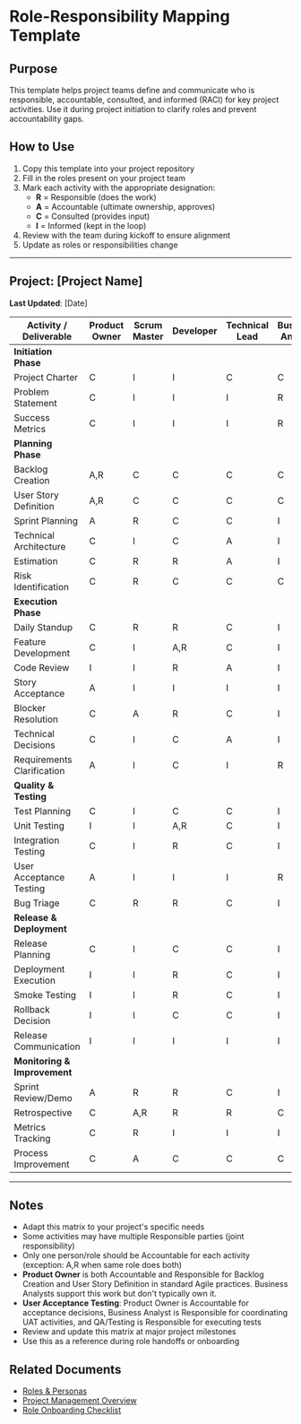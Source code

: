 # Role-Responsibility Mapping Template

## Purpose
This template helps project teams define and communicate who is responsible, accountable, consulted, and informed (RACI) for key project activities. Use it during project initiation to clarify roles and prevent accountability gaps.

## How to Use
1. Copy this template into your project repository
2. Fill in the roles present on your project team
3. Mark each activity with the appropriate designation:
   - **R** = Responsible (does the work)
   - **A** = Accountable (ultimate ownership, approves)
   - **C** = Consulted (provides input)
   - **I** = Informed (kept in the loop)
4. Review with the team during kickoff to ensure alignment
5. Update as roles or responsibilities change

---

## Project: [Project Name]
**Last Updated**: [Date]

| Activity / Deliverable | Product Owner | Scrum Master | Developer | Technical Lead | Business Analyst | Product Manager | Project Manager | Stakeholder | QA/Testing |
|------------------------|---------------|--------------|-----------|----------------|------------------|-----------------|-----------------|-------------|------------|
| **Initiation Phase** |
| Project Charter | C | I | I | C | C | A | R | C | I |
| Problem Statement | C | I | I | I | R | A | C | C | I |
| Success Metrics | C | I | I | I | R | A | C | C | I |
| **Planning Phase** |
| Backlog Creation | A,R | C | C | C | C | C | C | I | I |
| User Story Definition | A,R | C | C | C | C | I | I | C | I |
| Sprint Planning | A | R | C | C | I | I | C | I | C |
| Technical Architecture | C | I | C | A | I | C | C | I | I |
| Estimation | C | R | R | A | I | I | C | I | C |
| Risk Identification | C | R | C | C | C | C | A | C | I |
| **Execution Phase** |
| Daily Standup | C | R | R | C | I | I | I | I | I |
| Feature Development | C | I | A,R | C | I | I | I | I | I |
| Code Review | I | I | R | A | I | I | I | I | I |
| Story Acceptance | A | I | I | I | I | C | I | I | C |
| Blocker Resolution | C | A | R | C | I | I | R | I | I |
| Technical Decisions | C | I | C | A | I | C | I | I | I |
| Requirements Clarification | A | I | C | I | R | C | I | C | I |
| **Quality & Testing** |
| Test Planning | C | I | C | C | I | I | C | I | A |
| Unit Testing | I | I | A,R | C | I | I | I | I | I |
| Integration Testing | C | I | R | C | I | I | I | I | A |
| User Acceptance Testing | A | I | I | I | R | I | C | C | R |
| Bug Triage | C | R | R | C | I | C | C | I | A |
| **Release & Deployment** |
| Release Planning | C | I | C | C | I | A | R | C | I |
| Deployment Execution | I | I | R | C | I | I | C | I | A |
| Smoke Testing | I | I | R | C | I | I | C | I | A |
| Rollback Decision | I | I | C | C | I | C | A | I | I |
| Release Communication | I | I | I | I | I | C | A,R | I | I |
| **Monitoring & Improvement** |
| Sprint Review/Demo | A | R | R | C | I | C | C | C | C |
| Retrospective | C | A,R | R | R | C | I | C | I | C |
| Metrics Tracking | C | R | I | I | I | A | R | I | I |
| Process Improvement | C | A | C | C | C | C | R | I | C |

---

## Notes
- Adapt this matrix to your project's specific needs
- Some activities may have multiple Responsible parties (joint responsibility)
- Only one person/role should be Accountable for each activity (exception: A,R when same role does both)
- **Product Owner** is both Accountable and Responsible for Backlog Creation and User Story Definition in standard Agile practices. Business Analysts support this work but don't typically own it.
- **User Acceptance Testing**: Product Owner is Accountable for acceptance decisions, Business Analyst is Responsible for coordinating UAT activities, and QA/Testing is Responsible for executing tests
- Review and update this matrix at major project milestones
- Use this as a reference during role handoffs or onboarding

## Related Documents
- [Roles & Personas](octoacme-roles-and-personas.md)
- [Project Management Overview](octoacme-project-management-overview.md)
- [Role Onboarding Checklist](template-role-onboarding-checklist.md)
